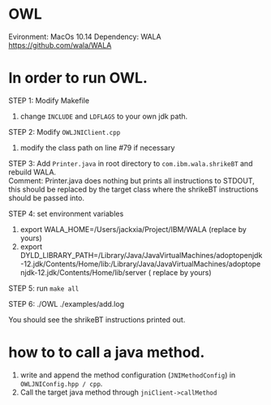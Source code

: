 # OWL
Evironment: MacOs 10.14
Dependency: WALA https://github.com/wala/WALA

# In order to run OWL.

STEP 1:  Modify Makefile

 1. change `INCLUDE` and `LDFLAGS` to your own jdk path. 
  
STEP 2: Modify `OWLJNIClient.cpp`
 
  1. modify the class path on line #79 if necessary
  
STEP 3: Add `Printer.java` in root directory to `com.ibm.wala.shrikeBT` and rebuild WALA.  
    Comment: Printer.java does nothing but prints all instructions to STDOUT, this should be replaced by the target class where the shrikeBT instructions should be passed into.
  
STEP 4: set environment variables
  1. export WALA_HOME=/Users/jackxia/Project/IBM/WALA (replace by yours)
  2. export DYLD_LIBRARY_PATH=/Library/Java/JavaVirtualMachines/adoptopenjdk-12.jdk/Contents/Home/lib:/Library/Java/JavaVirtualMachines/adoptopenjdk-12.jdk/Contents/Home/lib/server ( replace by yours)
  
STEP 5: run `make all`

STEP 6: ./OWL ./examples/add.log

You should see the shrikeBT instructions printed out. 

# how to to call a java method. 
  1. write and append the method configuration (`JNIMethodConfig`) in `OWLJNIConfig.hpp / cpp`.
  2. Call the target java method through `jniClient->callMethod`
